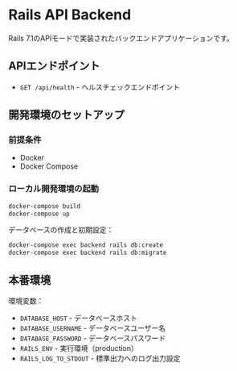 # Rails API Backend

Rails 7.1のAPIモードで実装されたバックエンドアプリケーションです。

## APIエンドポイント

- `GET /api/health` - ヘルスチェックエンドポイント

## 開発環境のセットアップ

### 前提条件

- Docker
- Docker Compose

### ローカル開発環境の起動

```bash
docker-compose build
docker-compose up
```

データベースの作成と初期設定：

```bash
docker-compose exec backend rails db:create
docker-compose exec backend rails db:migrate
```

## 本番環境

環境変数：

- `DATABASE_HOST` - データベースホスト
- `DATABASE_USERNAME` - データベースユーザー名
- `DATABASE_PASSWORD` - データベースパスワード
- `RAILS_ENV` - 実行環境（production）
- `RAILS_LOG_TO_STDOUT` - 標準出力へのログ出力設定 